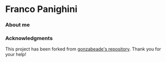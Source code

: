 # Franco Panighini

### About me 



### Acknowledgments
This project has been forked from [gonzabeade's repository](https://github.com/gonzabeade/portfolio). Thank you for your help!